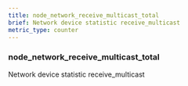 ```yaml
---
title: node_network_receive_multicast_total
brief: Network device statistic receive_multicast
metric_type: counter
---
```

### node_network_receive_multicast_total

Network device statistic receive_multicast